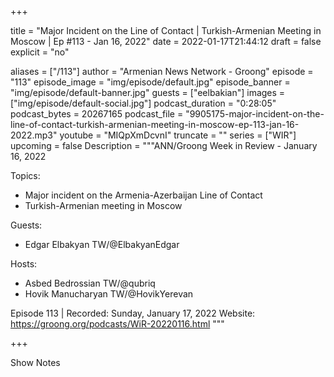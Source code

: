 
+++

title = "Major Incident on the Line of Contact | Turkish-Armenian Meeting in Moscow | Ep #113 - Jan 16, 2022"
date = 2022-01-17T21:44:12
draft = false
explicit = "no"

aliases = ["/113"]
author = "Armenian News Network - Groong"
episode = "113"
episode_image = "img/episode/default.jpg"
episode_banner = "img/episode/default-banner.jpg"
guests = ["eelbakian"]
images = ["img/episode/default-social.jpg"]
podcast_duration = "0:28:05"
podcast_bytes = 20267165
podcast_file = "9905175-major-incident-on-the-line-of-contact-turkish-armenian-meeting-in-moscow-ep-113-jan-16-2022.mp3"
youtube = "MIQpXmDcvnI"
truncate = ""
series = ["WIR"]
upcoming = false
Description = """ANN/Groong Week in Review - January 16, 2022

Topics:
* Major incident on the Armenia-Azerbaijan Line of Contact
* Turkish-Armenian meeting in Moscow

Guests:
* Edgar Elbakyan TW/@ElbakyanEdgar

Hosts:
* Asbed Bedrossian TW/@qubriq
* Hovik Manucharyan TW/@HovikYerevan

Episode 113 | Recorded: Sunday, January 17, 2022
Website: https://groong.org/podcasts/WiR-20220116.html
"""

+++

Show Notes


